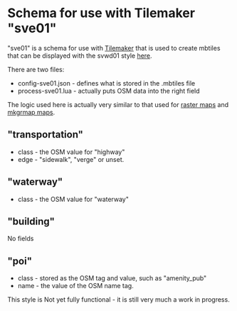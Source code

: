 # Schema for use with Tilemaker "sve01"

"sve01" is a schema for use with [Tilemaker](https://github.com/systemed/tilemaker) that is used to create 
mbtiles that can be displayed with the svwd01 style [here](https://github.com/SomeoneElseOSM/SomeoneElse-vector-web-display/blob/main/README.md).

There are two files:

* config-sve01.json - defines what is stored in the .mbtiles file
* process-sve01.lua - actually puts OSM data into the right field

The logic used here is actually very similar to that used for [raster maps](https://github.com/SomeoneElseOSM/SomeoneElse-style/blob/master/style.lua) and [mkgrmap maps](https://github.com/SomeoneElseOSM/mkgmap_style_ajt/blob/master/transform_03.lua).

## "transportation"

* class - the OSM value for "highway"
* edge - "sidewalk", "verge" or unset.

## "waterway"

* class - the OSM value for "waterway"

## "building"

No fields

## "poi"

* class - stored as the OSM tag and value, such as "amenity_pub"
* name - the value of the OSM name tag.


This style is Not yet fully functional - it is still very much a work in progress.

